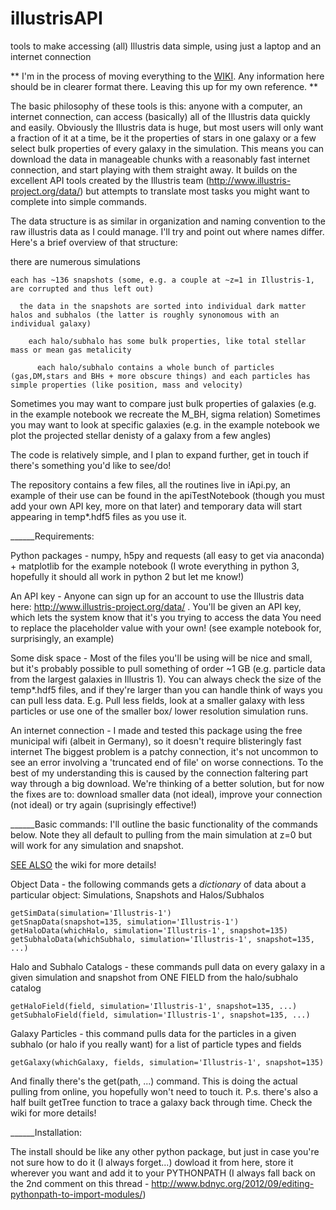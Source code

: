 # illustrisAPI
tools to make accessing (all) Illustris data simple, using just a laptop and an internet connection

** I'm in the process of moving everything to the [WIKI](https://github.com/zpenoyre/illustrisAPI/wiki). Any information here should be in clearer format there. Leaving this up for my own reference. **

The basic philosophy of these tools is this:
  anyone with a computer, an internet connection, can access (basically) all of the Illustris data quickly and easily.
Obviously the Illustris data is huge, but most users will only want a fraction of it at a time, be it the properties of stars in one galaxy or a few select bulk properties of every galaxy in the simulation.
This means you can download the data in manageable chunks with a reasonably fast internet connection, and start playing with them straight away.
It builds on the excellent API tools created by the Illustris team (http://www.illustris-project.org/data/) but attempts to translate most tasks you might want to complete into simple commands.

The data structure is as similar in organization and naming convention to the raw illustris data as I could manage. I'll try and point out where names differ. Here's a brief overview of that structure:

  there are numerous simulations
  
    each has ~136 snapshots (some, e.g. a couple at ~z=1 in Illustris-1, are corrupted and thus left out)
    
      the data in the snapshots are sorted into individual dark matter halos and subhalos (the latter is roughly synonomous with an individual galaxy)
      
        each halo/subhalo has some bulk properties, like total stellar mass or mean gas metalicity
        
          each halo/subhalo contains a whole bunch of particles (gas,DM,stars and BHs + more obscure things) and each particles has simple properties (like position, mass and velocity)

Sometimes you may want to compare just bulk properties of galaxies (e.g. in the example notebook we recreate the M_BH, sigma relation)
Sometimes you may want to look at specific galaxies (e.g. in the example notebook we plot the projected stellar denisty of a galaxy from a few angles)

The code is relatively simple, and I plan to expand further, get in touch if there's something you'd like to see/do!

The repository contains a few files, all the routines live in iApi.py, an example of their use can be found in the apiTestNotebook (though you must add your own API key, more on that later) and temporary data will start appearing in temp*.hdf5 files as you use it.

______Requirements:

Python packages - numpy, h5py and requests (all easy to get via anaconda) + matplotlib for the example notebook
    (I wrote everything in python 3, hopefully it should all work in python 2 but let me know!)

An API key - Anyone can sign up for an account to use the Illustris data here: http://www.illustris-project.org/data/ .
    You'll be given an API key, which lets the system know that it's you trying to access the data
    You need to replace the placeholder value with your own! (see example notebook for, surprisingly, an example)

Some disk space - Most of the files you'll be using will be nice and small, but it's probably possible to pull something of order ~1 GB (e.g. particle data from the largest galaxies in Illustris 1). 
    You can always check the size of the temp*.hdf5 files, and if they're larger than you can handle think of ways you can pull less data.
    E.g. Pull less fields, look at a smaller galaxy with less particles or use one of the smaller box/ lower resolution simulation runs.

An internet connection - I made and tested this package using the free municipal wifi (albeit in Germany), so it doesn't require blisteringly fast internet
    The biggest problem is a patchy connection, it's not uncommon to see an error involving a 'truncated end of file' on worse connections.
    To the best of my understanding this is caused by the connection faltering part way through a big download.
    We're thinking of a better solution, but for now the fixes are to: download smaller data (not ideal), improve your connection (not ideal) or try again (suprisingly effective!)


______Basic commands:
I'll outline the basic functionality of the commands below. Note they all default to pulling from the main simulation at z=0 but will work for any simulation and snapshot.

[SEE ALSO](https://github.com/zpenoyre/illustrisAPI/wiki) the wiki for more details!
  
  Object Data - the following commands gets a *dictionary* of data about a particular object: Simulations, Snapshots and Halos/Subhalos
  
    getSimData(simulation='Illustris-1') 
    getSnapData(snapshot=135, simulation='Illustris-1')
    getHaloData(whichHalo, simulation='Illustris-1', snapshot=135)
    getSubhaloData(whichSubhalo, simulation='Illustris-1', snapshot=135, ...)
    
  Halo and Subhalo Catalogs - these commands pull data on every galaxy in a given simulation and snapshot from ONE FIELD from the halo/subhalo catalog
  
    getHaloField(field, simulation='Illustris-1', snapshot=135, ...)
    getSubhaloField(field, simulation='Illustris-1', snapshot=135, ...)
    
  Galaxy Particles - this command pulls data for the particles in a given subhalo (or halo if you really want) for a list of particle types and fields
  
    getGalaxy(whichGalaxy, fields, simulation='Illustris-1', snapshot=135)
    
  And finally there's the get(path, ...) command. This is doing the actual pulling from online, you hopefully won't need to touch it.
  P.s. there's also a half built getTree function to trace a galaxy back through time. Check the wiki for more details!
    
______Installation:
      
The install should be like any other python package, but just in case you're not sure how to do it (I always forget...) dowload it from here, store it wherever you want and add it to your PYTHONPATH (I always fall back on the 2nd comment on this thread - http://www.bdnyc.org/2012/09/editing-pythonpath-to-import-modules/)
